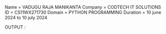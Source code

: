  Name = VADUGU RAJA MANIKANTA
 Company = CODTECH IT SOLUTIONS
 ID = CS11WX271730
 Domain = PYTHON PROGRAMMING
 Duration = 10 june 2024 to 10 july 2024

 OUTPUT :
 
